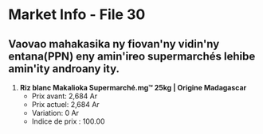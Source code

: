 # Market Info - File 30

## Vaovao mahakasika ny fiovan'ny vidin'ny entana(PPN) eny amin'ireo supermarchés lehibe amin'ity androany ity.

1. **Riz blanc Makalioka Supermarché.mg™ 25kg | Origine Madagascar**
   - Prix avant: 2,684 Ar
   - Prix actuel: 2,684 Ar
   - Variation: 0 Ar
   - Indice de prix : 100.00

